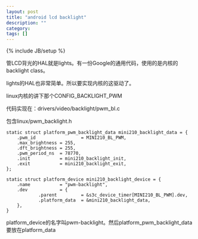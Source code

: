 ```yaml
---
layout: post
title: "android lcd backlight"
description: ""
category: 
tags: []
---
```

{% include JB/setup %}

管LCD背光的HAL就是lights。有一份Google的通用代码，使用的是内核的backlight class。

lights的HAL也非常简单。所以要实现内核的这驱动了。

linux内核的讲下那个CONFIG_BACKLIGHT_PWM

代码实现在：drivers/video/backlight/pwm_bl.c

包含linux/pwm_backlight.h

    static struct platform_pwm_backlight_data mini210_backlight_data = {
        .pwm_id                 = MINI210_BL_PWM,
        .max_brightness = 255,
        .dft_brightness = 255,
        .pwm_period_ns  = 78770,
        .init           = mini210_backlight_init,
        .exit           = mini210_backlight_exit,
    };

    static struct platform_device mini210_backlight_device = {
        .name           = "pwm-backlight",
        .dev            = {
                .parent         = &s3c_device_timer[MINI210_BL_PWM].dev,
                .platform_data  = &mini210_backlight_data,
        },
    }

platform_device的名字叫pwm-backlight。然后platform_pwm_backlight_data要放在platform_data
